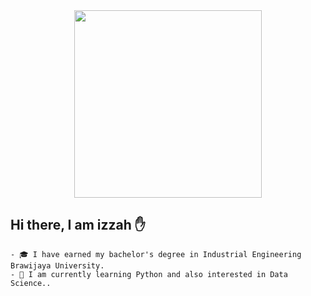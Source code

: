 <div id="header" align="center">
  <img src="https://media.giphy.com/media/YnS7j9pwnECXLMrI4t/giphy.gif" width="300"/>
</div>

## Hi there, I am izzah ✋


<table>
<tr>
  
    - 🎓 I have earned my bachelor's degree in Industrial Engineering Brawijaya University.
    - 🌱 I am currently learning Python and also interested in Data Science..

</tr>
</table>

